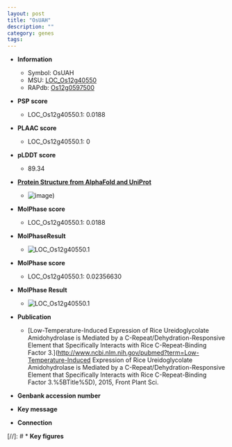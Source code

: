```yaml
---
layout: post
title: "OsUAH"
description: ""
category: genes
tags: 
---
```


* **Information**  
    + Symbol: OsUAH  
    + MSU: [LOC_Os12g40550](http://rice.plantbiology.msu.edu/cgi-bin/ORF_infopage.cgi?orf=LOC_Os12g40550)  
    + RAPdb: [Os12g0597500](http://rapdb.dna.affrc.go.jp/viewer/gbrowse_details/irgsp1?name=Os12g0597500)  

* **PSP score**  
    + LOC_Os12g40550.1: 0.0188 

* **PLAAC score**  
    + LOC_Os12g40550.1: 0 

* **pLDDT score**
    + 89.34

* **[Protein Structure from AlphaFold and UniProt](https://www.uniprot.org/uniprotkb/Q2QMN7/entry#structure)**
    + ![image](https://ricepsp.github.io/images/Q2/AF-Q2QMN7-F1.png))

* **MolPhase score**
    + LOC_Os12g40550.1: 0.0188

* **MolPhaseResult**
    + ![LOC_Os12g40550.1](https://ricepsp.github.io/pictures/LOC_Os12g/LOC_Os12g40550.1.png)

* **MolPhase score**
    + LOC_Os12g40550.1: 0.02356630

* **MolPhase Result**
    + ![LOC_Os12g40550.1](https://304243504.github.io/Pictures/LOC_Os12g/LOC_Os12g40550.1.png)

* **Publication**  
    + [Low-Temperature-Induced Expression of Rice Ureidoglycolate Amidohydrolase is Mediated by a C-Repeat/Dehydration-Responsive Element that Specifically Interacts with Rice C-Repeat-Binding Factor 3.](http://www.ncbi.nlm.nih.gov/pubmed?term=Low-Temperature-Induced Expression of Rice Ureidoglycolate Amidohydrolase is Mediated by a C-Repeat/Dehydration-Responsive Element that Specifically Interacts with Rice C-Repeat-Binding Factor 3.%5BTitle%5D), 2015, Front Plant Sci.

* **Genbank accession number**  

* **Key message**  

* **Connection**  

[//]: # * **Key figures**  


